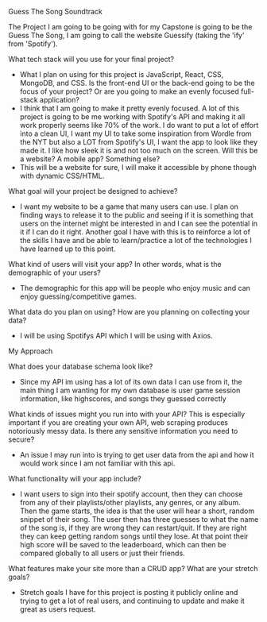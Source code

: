 Guess The Song Soundtrack

The Project I am going to be going with for my Capstone is going to be the Guess The Song, I am going to call the website Guessify (taking the 'ify' from 'Spotify').

What tech stack will you use for your final project?
- What I plan on using for this project is JavaScript, React, CSS, MongoDB, and CSS.
Is the front-end UI or the back-end going to be the focus of your project? Or are you going to make an evenly focused full-stack application? 
- I think that I am going to make it pretty evenly focused. A lot of this project is going to be me working with Spotify's API and making it all work properly seems like 70% of the work. I do want to put a lot of effort into a clean UI, I want my UI to take some inspiration from Wordle from the NYT but also a LOT from Spotify's UI, I want the app to look like they made it. I like how sleek it is and not too much on the screen. 
Will this be a website? A mobile app? Something else?
- This will be a website for sure, I will make it accessible by phone though with dynamic CSS/HTML. 

What goal will your project be designed to achieve?
- I want my website to be a game that many users can use. I plan on finding ways to release it to the public and seeing if it is something that users on the internet might be interested in and I can see the potential in it if I can do it right. Another goal I have with this is to reinforce a lot of the skills I have and be able to learn/practice a lot of the technologies I have learned up to this point. 

What kind of users will visit your app? In other words, what is the demographic of your users?
- The demographic for this app will be people who enjoy music and can enjoy guessing/competitive games.

What data do you plan on using? How are you planning on collecting your data? 
- I will be using Spotifys API which I will be using with Axios.


My Approach

What does your database schema look like? 
- Since my API im using has a lot of its own data I can use from it, the main thing I am wanting for my own database is user game session information, like highscores, and songs they guessed correctly

What kinds of issues might you run into with your API? This is especially important if you are creating your own API, web scraping produces notoriously messy data. Is there any sensitive information you need to secure? 
- An issue I may run into is trying to get user data from the api and how it would work since I am not familiar with this api. 

What functionality will your app include?
- I want users to sign into their spotify account, then they can choose from any of their playlists/other playlists, any genres, or any album. Then the game starts, the idea is that the user will hear a short, random snippet of their song. The user then has three guesses to what the name of the song is, if they are wrong they can restart/quit. If they are right they can keep getting random songs until they lose. At that point their high score will be saved to the leaderboard, which can then be compared globally to all users or just their friends. 

What features make your site more than a CRUD app? What are your stretch goals? 
- Stretch goals I have for this project is posting it publicly online and trying to get a lot of real users, and continuing to update and make it great as users request.
